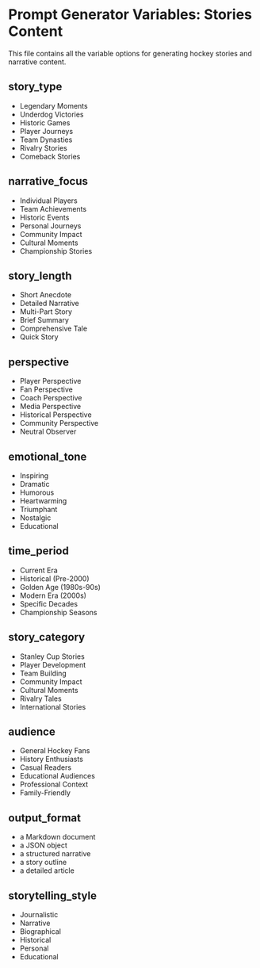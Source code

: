 # Prompt Generator Variables: Stories Content

This file contains all the variable options for generating hockey stories and narrative content.

## story_type

- Legendary Moments
- Underdog Victories
- Historic Games
- Player Journeys
- Team Dynasties
- Rivalry Stories
- Comeback Stories

## narrative_focus

- Individual Players
- Team Achievements
- Historic Events
- Personal Journeys
- Community Impact
- Cultural Moments
- Championship Stories

## story_length

- Short Anecdote
- Detailed Narrative
- Multi-Part Story
- Brief Summary
- Comprehensive Tale
- Quick Story

## perspective

- Player Perspective
- Fan Perspective
- Coach Perspective
- Media Perspective
- Historical Perspective
- Community Perspective
- Neutral Observer

## emotional_tone

- Inspiring
- Dramatic
- Humorous
- Heartwarming
- Triumphant
- Nostalgic
- Educational

## time_period

- Current Era
- Historical (Pre-2000)
- Golden Age (1980s-90s)
- Modern Era (2000s)
- Specific Decades
- Championship Seasons

## story_category

- Stanley Cup Stories
- Player Development
- Team Building
- Community Impact
- Cultural Moments
- Rivalry Tales
- International Stories

## audience

- General Hockey Fans
- History Enthusiasts
- Casual Readers
- Educational Audiences
- Professional Context
- Family-Friendly

## output_format

- a Markdown document
- a JSON object
- a structured narrative
- a story outline
- a detailed article

## storytelling_style

- Journalistic
- Narrative
- Biographical
- Historical
- Personal
- Educational
